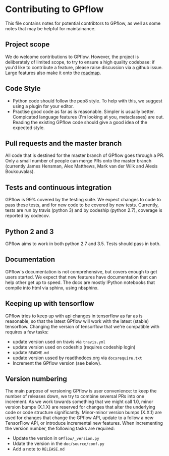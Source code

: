 # Contributing to GPflow
This file contains notes for potential contribtors to GPflow, as well as some notes that may be helpful for maintainance.

## Project scope
We do welcome contributions to GPflow. However, the project is deliberately of limited scope, to try to ensure a high quality codebase: if you'd like to contribute a feature, please raise discussion via a github issue. Large features also make it onto the [roadmap](roadmap.md).

## Code Style
 - Python code should follow the pep8 style. To help with this, we suggest using a plugin for your editor. 
 - Practise good code as far as is reasonable. Simpler is usually better. Compicated language features (I'm looking at you, metaclasses) are out. Reading the existing GPflow code should give a good idea of the expected style.

## Pull requests and the master branch
All code that is destined for the master branch of GPflow goes through a PR. Only a small number of people can merge PRs onto the master branch (currently James Hensman, Alex Matthews, Mark van der Wilk and Alexis Boukouvalas). 

## Tests and continuous integration
GPflow is 99% covered by the testing suite. We expect changes to code to pass these tests, and for new code to be covered by new tests. Currently, tests are run by travis (python 3) and by codeship (python 2.7), coverage is reported by codecov. 

## Python 2 and 3
GPflow aims to work in both python 2.7 and 3.5. Tests should pass in both. 

## Documentation
GPflow's documentation is not comprehensive, but covers enough to get users started. We expect that new features have documentation that can help other get up to speed. The docs are mostly IPython notebooks that compile into html via sphinx, using nbsphinx.

## Keeping up with tensorflow
GPflow tries to keep up with api changes in tensorflow as far as is reasonable, so that the latest GPflow will work with the latest (stable) tensorflow. Changing the version of tensorflow that we're compatible with requires a few tasks:
 - update version used on travis via `travis.yml`
 - update version used on codeship (requires codeship login)
 - update `README.md`
 - update version ussed by readthedocs.org via `docsrequire.txt`
 - Increment the GPflow version (see below). 

## Version numbering
The main purpose of versioning GPflow is user convenience: to keep the number of releases down, we try to combine seversal PRs into one increment. As we work towards something that we might call 1.0, minor version bumps (X.1.X) are reserved for changes that alter the underlying code or code structure significantly. Minor-minor version bumps (X.X.1) are used for changes that change the GPflow API, update to a follow a new TensorFlow API, or introduce incremental new features.
When incrementing the version number, the following tasks are required:
 - Update the version in `GPflow/_version.py`
 - Udate the version in the `doc/source/conf.py`
 - Add a note to `RELEASE.md`
